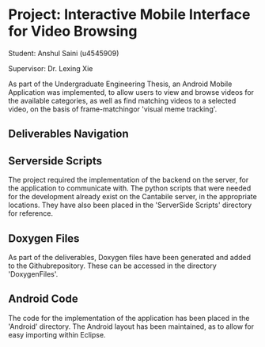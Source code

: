 Project: Interactive Mobile Interface for Video Browsing
==============================

Student: Anshul Saini (u4545909)

Supervisor: Dr. Lexing Xie

As part of the Undergraduate Engineering Thesis, an Android Mobile Application was implemented, to allow users to view and browse videos for the available categories, as well as find matching videos to a selected video, on the basis of frame-matchingor 'visual meme tracking'.

Deliverables Navigation
------------------------------------------------------------

Serverside Scripts
------------------------------------------------------------
The project required the implementation of the backend on the server, for the application to communicate with. The python scripts that were needed for the development already exist on the Cantabile server, in the appropriate locations. They have also been placed in the 'ServerSide Scripts' directory for reference.

Doxygen Files
-------------------------------------------------------------
As part of the deliverables, Doxygen files have been generated and added to the Githubrepository. These can be accessed in the directory 'DoxygenFiles'.

Android Code
-------------------------------------------------------------
The code for the implementation of the application has been placed in the 'Android' directory. The Android layout has been maintained, as to allow for easy importing within Eclipse. 
